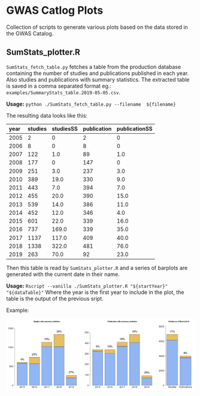 # GWAS Catlog Plots

Collection of scripts to generate various plots based on the data stored in the GWAS Catalog.


## SumStats_plotter.R

`SumStats_fetch_table.py` fetches a table from the production database containing the number of studies and publications published in each year. Also studies and publications with summary statistics. The extracted table is saved in a comma separated format eg.: `examples/SummaryStats_table.2019-05-05.csv`.

**Usage:** `python ./SumStats_fetch_table.py --filename  ${filename}`

The resulting data looks like this:

| year | studies | studiesSS | publication | publicationSS |
| :---- | :---- | :---- | :---- | :---- |
| 2005 | 2 | 0 | 2 | 0 |
| 2006 | 8 | 0 | 8 | 0 |
| 2007 | 122 | 1.0 | 89 | 1.0 |
| 2008 | 177 | 0 | 147 | 0 |
| 2009 | 251 | 3.0 | 237 | 3.0 |
| 2010 | 389 | 19.0 | 330 | 9.0 |
| 2011 | 443 | 7.0 | 394 | 7.0 |
| 2012 | 455 | 20.0 | 390 | 15.0 |
| 2013 | 539 | 14.0 | 386 | 11.0 |
| 2014 | 452 | 12.0 | 346 | 4.0 |
| 2015 | 601 | 22.0 | 339 | 16.0 |
| 2016 | 737 | 169.0 | 339 | 35.0 |
| 2017 | 1137 | 117.0 | 409 | 40.0 |
| 2018 | 1338 | 322.0 | 481 | 76.0 |
| 2019 | 263 | 70.0 | 92 | 23.0 |

Then this table is read by `SumStats_plotter.R` and a series of barplots are generated with the current date in their name. 

**Usage:** `Rscript --vanilla ./SumStats_plotter.R "${startYear}" "${dataTable}"` Where the year is the first year to include in the plot, the table is the output of the previous sript.

Example:

![Summary stats yearly](./examples/all_plots_2019-05-05.png)


